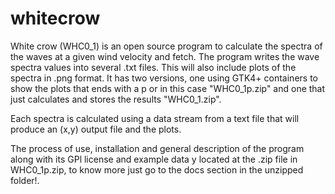 # whitecrow

White crow (WHC0_1) is an open source program to calculate the spectra of the waves at a given wind velocity and fetch. The program writes the wave spectra values into several .txt files. This will also include plots of the spectra in .png format. It has two versions, one using GTK4+ containers to show the plots that ends with a p or in this case
"WHC0_1p.zip" and one that just calculates and stores the results "WHC0_1.zip".

Each spectra is calculated using a data stream from a text file that will produce an (x,y) output file and the plots.

The process of use, installation and general description of the program along with its GPl license and example data y located at the .zip file in WHC0_1p.zip, to know more just go to the docs section in the unzipped folder!.
